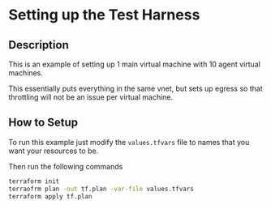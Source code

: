 # Setting up the Test Harness

## Description

This is an example of setting up 1 main virtual machine with 10 agent virtual machines.

This essentially puts everything in the same vnet, but sets up egress so that throttling will not be an issue per virtual machine.

## How to Setup

To run this example just modify the ``` values.tfvars ``` file to names that you want your resources to be.

Then run the following commands

``` bash
terraform init
terraofrm plan -out tf.plan -var-file values.tfvars
terraform apply tf.plan
```
